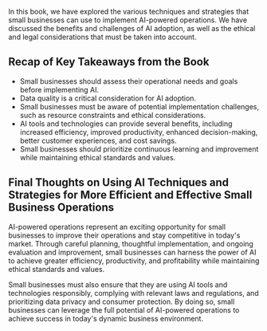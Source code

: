
In this book, we have explored the various techniques and strategies that small businesses can use to implement AI-powered operations. We have discussed the benefits and challenges of AI adoption, as well as the ethical and legal considerations that must be taken into account.

Recap of Key Takeaways from the Book
------------------------------------

* Small businesses should assess their operational needs and goals before implementing AI.
* Data quality is a critical consideration for AI adoption.
* Small businesses must be aware of potential implementation challenges, such as resource constraints and ethical considerations.
* AI tools and technologies can provide several benefits, including increased efficiency, improved productivity, enhanced decision-making, better customer experiences, and cost savings.
* Small businesses should prioritize continuous learning and improvement while maintaining ethical standards and values.

Final Thoughts on Using AI Techniques and Strategies for More Efficient and Effective Small Business Operations
---------------------------------------------------------------------------------------------------------------

AI-powered operations represent an exciting opportunity for small businesses to improve their operations and stay competitive in today's market. Through careful planning, thoughtful implementation, and ongoing evaluation and improvement, small businesses can harness the power of AI to achieve greater efficiency, productivity, and profitability while maintaining ethical standards and values.

Small businesses must also ensure that they are using AI tools and technologies responsibly, complying with relevant laws and regulations, and prioritizing data privacy and consumer protection. By doing so, small businesses can leverage the full potential of AI-powered operations to achieve success in today's dynamic business environment.

